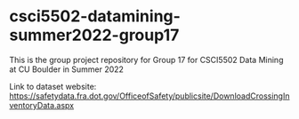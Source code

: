 # csci5502-datamining-summer2022-group17
This is the group project repository for Group 17 for CSCI5502 Data Mining at CU Boulder in Summer 2022

Link to dataset website: https://safetydata.fra.dot.gov/OfficeofSafety/publicsite/DownloadCrossingInventoryData.aspx
